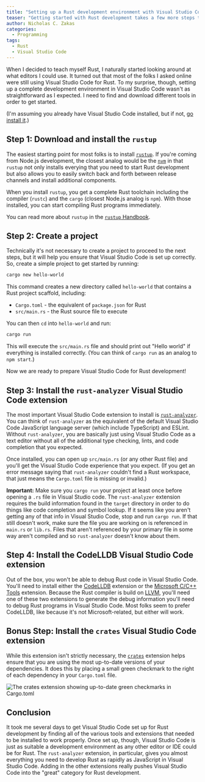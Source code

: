 ```yaml
---
title: "Setting up a Rust development environment with Visual Studio Code"
teaser: "Getting started with Rust development takes a few more steps than with other web-based programming languages."
author: Nicholas C. Zakas
categories:
  - Programming
tags:
  - Rust
  - Visual Studio Code
---
```


When I decided to teach myself Rust, I naturally started looking around at what editors I could use. It turned out that most of the folks I asked online were still using Visual Studio Code for Rust. To my surprise, though, setting up a complete development environment in Visual Studio Code wasn't as straightforward as I expected. I need to find and download different tools in order to get started.

(I'm assuming you already have Visual Studio Code installed, but if not, [go install it](https://code.visualstudio.com).)

## Step 1: Download and install the `rustup`

The easiest starting point for most folks is to install [`rustup`](https://rustup.rs/). If you're coming from Node.js development, the closest analog would be the [`nvm`](https://nvm.sh) in that `rustup` not only installs everying that you need to start Rust development but also allows you to easily switch back and forth between release channels and install additional components.

When you install `rustup`, you get a complete Rust toolchain including the compiler (`rustc`) and the `cargo` (closest Node.js analog is `npm`). With those installed, you can start compiling Rust programs immediately.

You can read more about `rustup` in the [`rustup` Handbook](https://rust-lang.github.io/rustup/index.html).

## Step 2: Create a project

Technically it's not necessary to create a project to proceed to the next steps, but it will help you ensure that Visual Studio Code is set up correctly. So, create a simple project to get started by running:

```bash
cargo new hello-world
```

This command creates a new directory called `hello-world` that contains a Rust project scaffold, including:

* `Cargo.toml` - the equivalent of `package.json` for Rust
* `src/main.rs` - the Rust source file to execute

You can then `cd` into `hello-world` and run:

```bash
cargo run
```

This will execute the `src/main.rs` file and should print out "Hello world" if everything is installed correctly. (You can think of `cargo run` as an analog to `npm start`.)

Now we are ready to prepare Visual Studio Code for Rust development!

## Step 3: Install the `rust-analyzer` Visual Studio Code extension

The most important Visual Studio Code extension to install is [`rust-analyzer`](https://marketplace.visualstudio.com/items?itemName=rust-lang.rust-analyzer). You can think of `rust-analyzer` as the equivalent of the default Visual Studio Code JavaScript language server (which include TypeScript) and ESLint. Without `rust-analyzer`, you are basically just using Visual Studio Code as a text editor without all of the additional type checking, lints, and code completion that you expected.

Once installed, you can open up `src/main.rs` (or any other Rust file) and you'll get the Visual Studio Code experience that you expect. (If you get an error message saying that `rust-analyzer` couldn't find a Rust workspace, that just means the `Cargo.toml` file is missing or invalid.)

**Important:** Make sure you `cargo run` your project at least once before opening a `.rs` file in Visual Studio code. The `rust-analyzer` extension requires the build information found in the `target` directory in order to do things like code completion and symbol lookup. If it seems like you aren't getting any of that info in Visual Studio Code, stop and run `cargo run`. If that still doesn't work, make sure the file you are working on is referenced in `main.rs` or `lib.rs`. Files that aren't referenced by your primary file in some way aren't compiled and so `rust-analyzer` doesn't know about them.

## Step 4: Install the CodeLLDB Visual Studio Code extension

Out of the box, you won't be able to debug Rust code in Visual Studio Code. You'll need to install either the [CodeLLDB](https://marketplace.visualstudio.com/items?itemName=vadimcn.vscode-lldb) extension or the [Microsoft C/C++ Tools](https://marketplace.visualstudio.com/items?itemName=ms-vscode.cpptools) extension. Because the Rust compiler is build on [LLVM](https://llvm.org/), you'll need one of these two extensions to generate the debug information you'll need to debug Rust programs in Visual Studio Code. Most folks seem to prefer CodeLLDB, like because it's not Microsoft-related, but either will work.

## Bonus Step: Install the `crates` Visual Studio Code extension

While this extension isn't strictly necessary, the [`crates`](https://marketplace.visualstudio.com/items?itemName=serayuzgur.crates) extension helps ensure that you are using the most up-to-date versions of your dependencies. It does this by placing a small green checkmark to the right of each dependency in your `Cargo.toml` file. 

![The crates extension showing up-to-date green checkmarks in Cargo.toml](https://humanwhocodes.com/public/images/posts/2022/rust-crates-extension.png)

## Conclusion

It took me several days to get Visual Studio Code set up for Rust development by finding all of the various tools and extensions that needed to be installed to work properly. Once set up, though, Visual Studio Code is just as suitable a development environment as any other editor or IDE could be for Rust. The `rust-analyzer` extension, in particular, gives you almost everything you need to develop Rust as rapidly as JavaScript in Visual Studio Code. Adding in the other extensions really pushes Visual Studio Code into the "great" category for Rust development.
